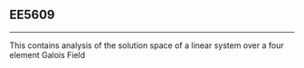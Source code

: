 ## EE5609

---


This contains analysis of the solution space of a linear system over a four element Galois Field
